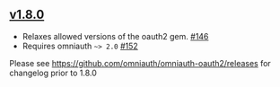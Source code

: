 ## [v1.8.0](https://github.com/omniauth/omniauth-oauth2/releases/tag/v1.7.3)
- Relaxes allowed versions of the oauth2 gem. [#146](https://github.com/omniauth/omniauth-oauth2/pull/146)
- Requires omniauth `~> 2.0` [#152](https://github.com/omniauth/omniauth-oauth2/pull/152) 

Please see https://github.com/omniauth/omniauth-oauth2/releases for changelog prior to 1.8.0
